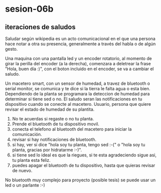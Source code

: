 # sesion-06b

## iteraciones de saludos

Saludar según wikipedia es un acto comunicacional en el que una persona hace notar a otra su presencia, generalmente a través del habla o de algún gesto.

Una maquina con una pantalla led y un encoder rotatorio, al momento de girar la perilla del encoder (a la derecha), comenzara a deletrear la frase "Hola, buen día :)", con el boton incluido en el encoder, se va a cambiar el saludo. 

Un macetero smart, con un sensor de humedad, a travez de bluetooth o serial monitor, se comunica y te dice si la tierra le falta agua o esta bien.
Dependiendo de la planta se programara la deteccion de humedad para determinar si tiene sed o no.
El saludo seran las notificaciones en tu dispositivo cuando se conecte al macetero.
Usuario, persona que quiere revisar el estado de humedad de su plantita.

1. No te acuerdas si regaste o no tu planta.
2. Prende el bluetooth de tu dispositivo movil.
3. conecta el telefono al bluetooth del macetero para iniciar la comunicación.
4. revisar si hay notificaciones de bluetooth.
5. si hay, ver si dice "hola soy tu planta, tengo sed :-(" o "hola soy tu planta, gracias por hidratarme :-)".
6. si tiene sed lo ideal es que la riegues, si te esta agradeciendo sigue asi, tu planta esta feliz.
4. puedes apagar el bluetooth de tu dispositivo, hasta que quieras revisar de nuevo.

No bluetooth muy complejo para proyecto (posible tesis) 
se puede usar un led o un parlante :-)

